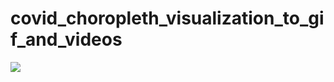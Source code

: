 # covid_choropleth_visualization_to_gif_and_videos

<img src='https://github.com/isfanafely/covid_choropleth_visualization_to_gif_and_videos/blob/master/plots/Covid_Choropleth.gif'>

